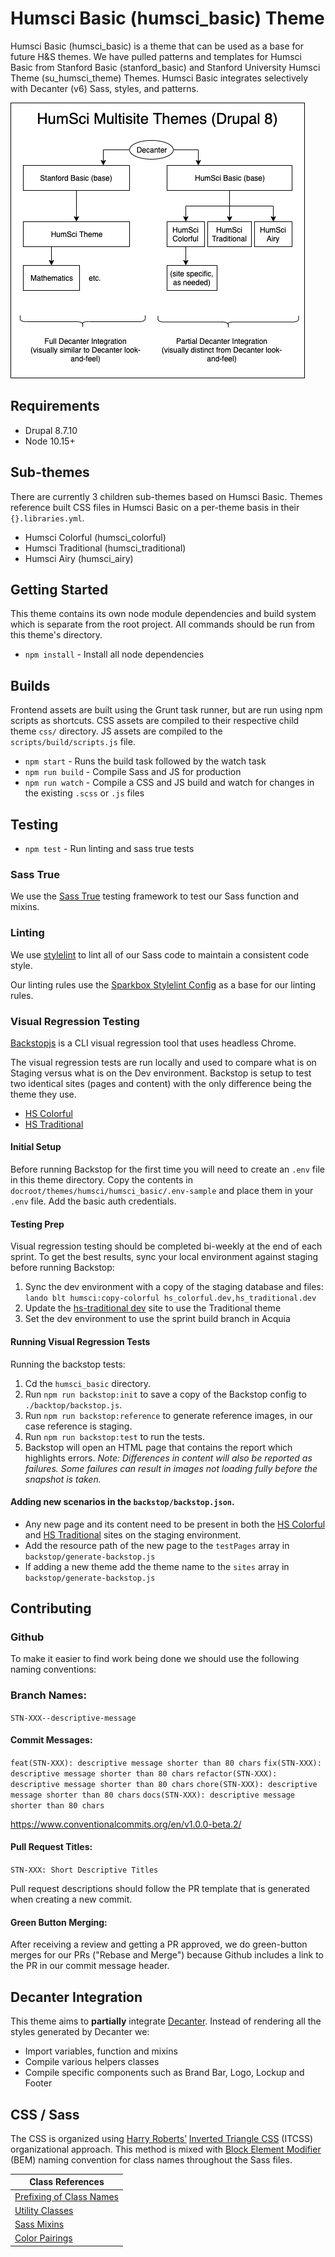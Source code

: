 # Humsci Basic (humsci_basic) Theme

Humsci Basic (humsci_basic) is a theme that can be used as a base for future H&S themes. We have pulled patterns and templates for Humsci Basic from Stanford Basic (stanford_basic) and Stanford University Humsci Theme (su_humsci_theme) Themes. Humsci Basic integrates selectively with Decanter (v6) Sass, styles, and patterns.

![Humsci Theme Diagrams](humsci-theme-diagram.png)

## Requirements

- Drupal 8.7.10
- Node 10.15+

## Sub-themes

There are currently 3 children sub-themes based on Humsci Basic. Themes reference built CSS files in Humsci Basic on a per-theme basis in their `{}.libraries.yml`.

- Humsci Colorful (humsci_colorful)
- Humsci Traditional (humsci_traditional)
- Humsci Airy (humsci_airy)

## Getting Started

This theme contains its own node module dependencies and build system which is separate from the root project. All commands should be run from this theme's directory.

- `npm install` - Install all node dependencies

## Builds

Frontend assets are built using the Grunt task runner, but are run using npm scripts as shortcuts. CSS assets are compiled to their respective child theme `css/` directory. JS assets are compiled to the `scripts/build/scripts.js` file.

- `npm start` - Runs the build task followed by the watch task
- `npm run build` - Compile Sass  and JS for production
- `npm run watch` - Compile a CSS and JS build and watch for changes in the existing `.scss` or `.js` files

## Testing

- `npm test` - Run linting and sass true tests

### Sass True

We use the [Sass True](https://github.com/oddbird/true) testing framework to test our Sass function and mixins.

### Linting

We use [stylelint](https://stylelint.io/) to lint all of our Sass code to maintain a consistent code style.

Our linting rules use the [Sparkbox Stylelint Config](https://github.com/sparkbox/stylelint-config-sparkbox) as a base for our linting rules.

### Visual Regression Testing
[Backstopjs](https://github.com/garris/BackstopJS) is a CLI visual regression tool that uses headless Chrome.

The visual regression tests are run locally and used to compare what is on Staging versus what is on the Dev environment. Backstop is setup to test two identical sites (pages and content) with the only difference being the theme they use.
- [HS Colorful](https://hs-colorful.stanford.edu/)
- [HS Traditional](https://hs-traditional.stanford.edu/)

#### Initial Setup
Before running Backstop for the first time you will need to create an `.env` file in this theme directory. Copy the contents in `docroot/themes/humsci/humsci_basic/.env-sample` and place them in your `.env` file. Add the basic auth credentials.

#### Testing Prep
Visual regression testing should be completed bi-weekly at the end of each sprint. To get the best results, sync your local environment against staging before running Backstop:

1. Sync the dev environment with a copy of the staging database and files: `lando blt humsci:copy-colorful hs_colorful.dev,hs_traditional.dev`
2. Update the [hs-traditional dev](https://hs-traditional-dev.stanford.edu/) site to use the Traditional theme
3. Set the dev environment to use the sprint build branch in Acquia

#### Running Visual Regression Tests
Running the backstop tests:
1. Cd the `humsci_basic` directory.
1. Run `npm run backstop:init` to save a copy of the Backstop config to `./backtop/backstop.js`.
1. Run `npm run backstop:reference` to generate reference images, in our case reference is staging.
1. Run `npm run backstop:test` to run the tests.
1. Backstop will open an HTML page that contains the report which highlights errors.
_Note: Differences in content will also be reported as failures. Some failures can result in images not loading fully before the snapshot is taken._

#### Adding new scenarios in the `backstop/backstop.json`.
- Any new page and its content need to be present in both the [HS Colorful](https://hs-colorful-stage.stanford.edu/) and [HS Traditional](https://hs-traditional-stage.stanford.edu/) sites on the staging environment.
- Add the resource path of the new page to the `testPages` array in `backstop/generate-backstop.js`
- If adding a new theme add the theme name to the `sites` array in `backstop/generate-backstop.js`

## Contributing
### Github
To make it easier to find work being done we should use the following naming conventions:

### Branch Names:
`STN-XXX--descriptive-message`

#### Commit Messages:
`feat(STN-XXX): descriptive message shorter than 80 chars`
`fix(STN-XXX): descriptive message shorter than 80 chars`
`refactor(STN-XXX): descriptive message shorter than 80 chars`
`chore(STN-XXX): descriptive message shorter than 80 chars`
`docs(STN-XXX): descriptive message shorter than 80 chars`

https://www.conventionalcommits.org/en/v1.0.0-beta.2/

#### Pull Request Titles:
`STN-XXX: Short Descriptive Titles`

Pull request descriptions should follow the PR template that is generated when creating a new commit.

#### Green Button Merging:
After receiving a review and getting a PR approved, we do green-button merges for our PRs ("Rebase and Merge") because Github includes a link to the PR in our commit message header.

## Decanter Integration

This theme aims to **partially** integrate [Decanter](https://github.com/SU-SWS/decanter). Instead of rendering all the styles generated by Decanter we:

- Import variables, function and mixins
- Compile various helpers classes
- Compile specific components such as Brand Bar, Logo, Lockup and Footer

## CSS / Sass
The CSS is organized using [Harry Roberts’](https://csswizardry.com) [Inverted Triangle CSS](https://www.xfive.co/blog/itcss-scalable-maintainable-css-architecture/) (ITCSS) organizational approach. This method is mixed with [Block Element Modifier](http://getbem.com/) (BEM) naming convention for class names throughout the Sass files.

| Class References                                                                      |
|---------------------------------------------------------------------------------------|
| [Prefixing of Class Names](/docroot/themes/humsci/humsci_basic/docs/css-prefixing.md) |
| [Utility Classes](/docroot/themes/humsci/humsci_basic/docs/utility-classes.md)        |
| [Sass Mixins](/docroot/themes/humsci/humsci_basic/docs/mixins.md)                     |
| [Color Pairings](/docroot/themes/humsci/humsci_basic/docs/color-pairings.md)          |
